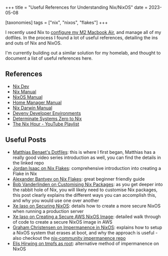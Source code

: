 +++
title = "Useful References for Understanding Nix/NixOS"
date = 2023-05-08

[taxonomies]
tags = ["nix", "nixos", "flakes"]
+++

I recently used Nix to [configure my M2 Macbook Air](https://github.com/mich-murphy/nix-config), and manage all of my dotfiles. In the process I found a lot of useful references, detailing the ins and outs of Nix and NixOS.

I'm currently building out a similar solution for my homelab, and thought to document a list of useful references here.

<!-- more -->

## References

- [Nix Dev](https://nix.dev/)
- [Nix Manual](https://nixos.org/manual/nix/unstable/introduction.html)
- [NixOS Manual](https://nixos.org/manual/nixos/stable/index.html#nixos-manual)
- [Home Manager Manual](https://nix-community.github.io/home-manager/options.html)
- [Nix Darwin Manual](https://daiderd.com/nix-darwin/manual/index.html#sec-options)
- [Devenv Developer Environments](https://devenv.sh/getting-started)
- [Determinate Systems Zero to Nix](https://zero-to-nix.com)
- [The Nix Hour - YouTube Playlist](https://www.youtube.com/playlist?list=PLyzwHTVJlRc8yjlx4VR4LU5A5O44og9in)

## Useful Posts

- [Matthias Benaet's Dotfiles](https://github.com/MatthiasBenaets/nixos-config): this is where I first began, Matthias has a really good video series introduction as well, you can find the details in the linked repo
- [Jordan Isaac on Nix Flakes](https://jdisaacs.com/blog/nixos-config/): comprehensive introduction into creating a Flake in Nix
- [Alexander Bantyev on Nix Flakes](https://serokell.io/blog/practical-nix-flakes): great beginner friendly guide
- [Bob Vanderlinden on Customising Nix Packages](https://bobvanderlinden.me/customizing-packages-in-nix/): as you get deeper into the rabbit hole of Nix, you will likely need to customise Nix packages, this post clearly explains the different ways you can accomplish this, and why you would use one over another
- [Xe Iaso on Securing NixOS](https://xeiaso.net/blog/paranoid-nixos-2021-07-18): details how to create a more secure NixOS when running a production server
- [Xe Iaso on Creating a Secure AWS NixOS Image](https://xeiaso.net/blog/paranoid-nixos-aws-2021-08-11): detailed walk through of code to create a secure NixOS image in AWS
- [Graham Christensen on Impermanence in NixOS](https://grahamc.com/blog/erase-your-darlings): explains how to setup a NixOS system that erases at boot, and why the approach is useful - also checkout the [nix-community impermanence repo](https://github.com/nix-community/impermanence)
- [Elis Hirwing on tmpfs as root](https://elis.nu/blog/2020/05/nixos-tmpfs-as-root/): alternative method of impermanence on NixOS
